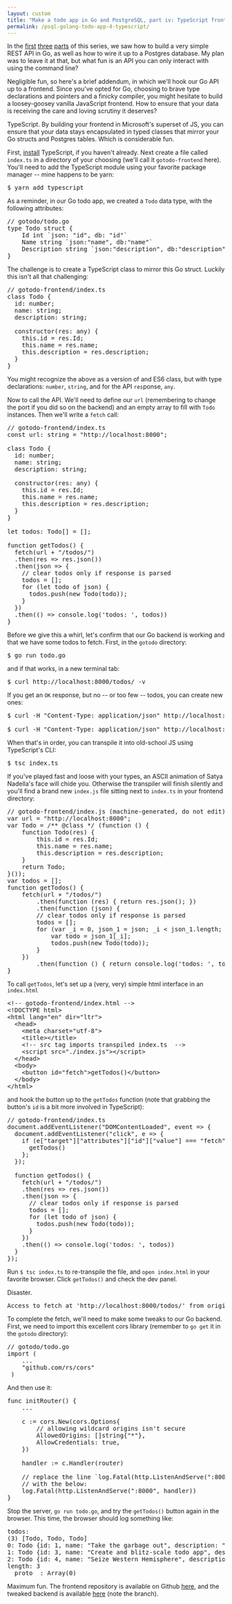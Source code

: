 ```yaml
---
layout: custom
title: "Make a todo app in Go and PostgreSQL, part iv: TypeScript frontend"
permalink: /psql-golang-todo-app-4-typescript/
---
```


In the <a href="https://davidfloyd91.github.io/psql-golang-todo-app/" target="\_blank" rel="noopener noreferrer">first</a> <a href="https://davidfloyd91.github.io/psql-golang-todo-app-2/" target="\_blank" rel="noopener noreferrer">three</a> <a href="https://davidfloyd91.github.io/psql-golang-todo-app-3/" target="\_blank" rel="noopener noreferrer">parts</a> of this series, we saw how to build a very simple REST API in Go, as well as how to wire it up to a Postgres database. My plan was to leave it at that, but what fun is an API you can only interact with using the command line?

Negligible fun, so here's a brief addendum, in which we'll hook our Go API up to a frontend. Since you've opted for Go, choosing to brave type declarations and pointers and a finicky compiler, you might hesitate to build a loosey-goosey vanilla JavaScript frontend. How to ensure that your data is receiving the care and loving scrutiny it deserves?

TypeScript. By building your frontend in Microsoft's superset of JS, you can ensure that your data stays encapsulated in typed classes that mirror your Go structs and Postgres tables. Which is considerable fun.

First, <a href="https://www.typescriptlang.org/#download-links" target="\_blank" rel="noopener noreferrer">install</a> TypeScript, if you haven't already. Next create a file called `index.ts` in a directory of your choosing (we'll call it `gotodo-frontend` here). You'll need to add the TypeScript module using your favorite package manager -- mine happens to be yarn:

<pre class="prettyprint lang-bsh">
$ yarn add typescript
</pre>

As a reminder, in our Go todo app, we created a `Todo` data type, with the following attributes:

<pre class="prettyprint lang-go">
// gotodo/todo.go
type Todo struct {
    Id int `json: "id", db: "id"`
    Name string `json:"name", db:"name"`
    Description string `json:"description", db:"description"`
}
</pre>

The challenge is to create a TypeScript class to mirror this Go struct. Luckily this isn't all that challenging:

<pre class="prettyprint">
// gotodo-frontend/index.ts
class Todo {
  id: number;
  name: string;
  description: string;

  constructor(res: any) {
    this.id = res.Id;
    this.name = res.name;
    this.description = res.description;
  }
}
</pre>

You might recognize the above as a version of and ES6 class, but with type declarations: `number`, `string`, and for the API `res`ponse, `any`.

Now to call the API. We'll need to define our `url` (remembering to change the port if you did so on the backend) and an empty array to fill with `Todo` instances. Then we'll write a `fetch` call:

<pre class="prettyprint">
// gotodo-frontend/index.ts
const url: string = "http://localhost:8000";

class Todo {
  id: number;
  name: string;
  description: string;

  constructor(res: any) {
    this.id = res.Id;
    this.name = res.name;
    this.description = res.description;
  }
}

let todos: Todo[] = [];

function getTodos() {
  fetch(url + "/todos/")
  .then(res => res.json())
  .then(json => {
    // clear todos only if response is parsed
    todos = [];
    for (let todo of json) {
      todos.push(new Todo(todo));
    }
  })
  .then(() => console.log('todos: ', todos))
}
</pre>

Before we give this a whirl, let's confirm that our Go backend is working and that we have some todos to fetch. First, in the `gotodo` directory:

<pre class="prettyprint lang-bsh">
$ go run todo.go
</pre>

and if that works, in a new terminal tab:

<pre class="prettyprint lang-bsh">
$ curl http://localhost:8000/todos/ -v
</pre>

If you get an `OK` response, but no -- or too few -- todos, you can create new ones:

<pre class="prettyprint lang-bsh">
$ curl -H "Content-Type: application/json" http://localhost:8000/todos/ -d '{"name":"Create and blitz-scale todo app","description":"Prerequisite to seizure of Western Hemisphere"}' -v

$ curl -H "Content-Type: application/json" http://localhost:8000/todos/ -d '{"name":"Seize Western Hemisphere","description":"Govern justly"}' -v
</pre>

When that's in order, you can transpile it into old-school JS using TypeScript's CLI:

<pre class="prettyprint lang-bsh">
$ tsc index.ts
</pre>

If you've played fast and loose with your types, an ASCII animation of Satya Nadella's face will chide you. Otherwise the transpiler will finish silently and you'll find a brand new `index.js` file sitting next to `index.ts` in your frontend directory:

<pre class="prettyprint">
// gotodo-frontend/index.js (machine-generated, do not edit)
var url = "http://localhost:8000";
var Todo = /** @class */ (function () {
    function Todo(res) {
        this.id = res.Id;
        this.name = res.name;
        this.description = res.description;
    }
    return Todo;
}());
var todos = [];
function getTodos() {
    fetch(url + "/todos/")
        .then(function (res) { return res.json(); })
        .then(function (json) {
        // clear todos only if response is parsed
        todos = [];
        for (var _i = 0, json_1 = json; _i < json_1.length; _i++) {
            var todo = json_1[_i];
            todos.push(new Todo(todo));
        }
    })
        .then(function () { return console.log('todos: ', todos); });
}
</pre>

To call `getTodos`, let's set up a (very, very) simple html interface in an `index.html`

<pre class="prettyprint">
&lt;!-- gotodo-frontend/index.html --&gt;
&lt;!DOCTYPE html&gt;
&lt;html lang="en" dir="ltr"&gt;
  &lt;head&gt;
    &lt;meta charset="utf-8"&gt;
    &lt;title&gt;&lt;/title&gt;
    &lt;!-- src tag imports transpiled index.ts  --&gt;
    &lt;script src="./index.js"&gt;&lt;/script&gt;
  &lt;/head&gt;
  &lt;body&gt;
    &lt;button id="fetch"&gt;getTodos()&lt;/button&gt;
  &lt;/body&gt;
&lt;/html&gt;
</pre>

and hook the button up to the `getTodos` function (note that grabbing the button's `id` is a bit more involved in TypeScript):

<pre class="prettyprint">
// gotodo-frontend/index.ts
document.addEventListener("DOMContentLoaded", event => {
  document.addEventListener("click", e => {
    if (e["target"]["attributes"]["id"]["value"] === "fetch") {
      getTodos()
    };
  });

  function getTodos() {
    fetch(url + "/todos/")
    .then(res => res.json())
    .then(json => {
      // clear todos only if response is parsed
      todos = [];
      for (let todo of json) {
        todos.push(new Todo(todo));
      }
    })
    .then(() => console.log('todos: ', todos))
  }
});
</pre>

Run `$ tsc index.ts` to re-transpile the file, and `open index.html` in your favorite browser. Click `getTodos()` and check the dev panel.

Disaster.

<pre class="prettyprint nocode">
Access to fetch at 'http://localhost:8000/todos/' from origin 'null' has been blocked by CORS policy: No 'Access-Control-Allow-Origin' header is present on the requested resource. If an opaque response serves your needs, set the request's mode to 'no-cors' to fetch the resource with CORS disabled.
</pre>

To complete the fetch, we'll need to make some tweaks to our Go backend. First, we need to import this excellent cors library (remember to `go get` it in the `gotodo` directory):

<pre class="prettyprint lang-go">
// gotodo/todo.go
import (
    ...
    "github.com/rs/cors"
 )
</pre>

And then use it:

<pre class="prettyprint lang-go">
func initRouter() {
    ...

    c := cors.New(cors.Options{
        // allowing wildcard origins isn't secure
        AllowedOrigins: []string{"*"},
        AllowCredentials: true,
    })

    handler := c.Handler(router)

    // replace the line `log.Fatal(http.ListenAndServe(":8000", router))`
    // with the below:
    log.Fatal(http.ListenAndServe(":8000", handler))
}
</pre>

Stop the server, `go run todo.go`, and try the `getTodos()` button again in the browser. This time, the browser should log something like:

<pre class="prettyprint nocode">
todos:  
(3) [Todo, Todo, Todo]
0: Todo {id: 1, name: "Take the garbage out", description: "Like a normal person"}
1: Todo {id: 3, name: "Create and blitz-scale todo app", description: "Prerequisite to seizure of Western Hemisphere"}
2: Todo {id: 4, name: "Seize Western Hemisphere", description: "Govern justly"}
length: 3
__proto__: Array(0)
</pre>

Maximum fun. The frontend repository is available on Github <a href="https://github.com/davidfloyd91/gotodo-frontend" target="\_blank" rel="noopener noreferrer">here</a>, and the tweaked backend is available <a href="https://github.com/davidfloyd91/gotodo/tree/frontend-cors" target="\_blank" rel="noopener noreferrer">here</a> (note the branch).
